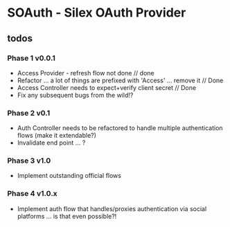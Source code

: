 # SOAuth - Silex OAuth Provider

## todos

### Phase 1 v0.0.1
* Access Provider - refresh flow not done // done
* Refactor ... a lot of things are prefixed with 'Access' ... remove it // Done
* Access Controller needs to expect+verify client secret // Done
* Fix any subsequent bugs from the wild!?

### Phase 2 v0.1
* Auth Controller needs to be refactored to handle multiple authentication flows (make it extendable?)
* Invalidate end point ... ?

### Phase 3 v1.0
* Implement outstanding official flows

### Phase 4 v1.0.x
* Implement auth flow that handles/proxies authentication via social platforms ... is that even possible?!
